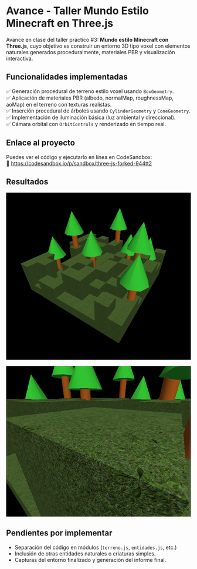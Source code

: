 # Avance - Taller Mundo Estilo Minecraft en Three.js

Avance en clase del taller práctico #3: **Mundo estilo Minecraft con Three.js**, cuyo objetivo es construir un entorno 3D tipo voxel con elementos naturales generados proceduralmente, materiales PBR y visualización interactiva.

## Funcionalidades implementadas

✅ Generación procedural de terreno estilo voxel usando `BoxGeometry`.  
✅ Aplicación de materiales PBR (albedo, normalMap, roughnessMap, aoMap) en el terreno con texturas realistas.  
✅ Inserción procedural de árboles usando `CylinderGeometry` y `ConeGeometry`.  
✅ Implementación de iluminación básica (luz ambiental y direccional).  
✅ Cámara orbital con `OrbitControls` y renderizado en tiempo real.

## Enlace al proyecto

Puedes ver el código y ejecutarlo en línea en CodeSandbox:  
🔗 https://codesandbox.io/p/sandbox/three-js-forked-944tt2

## Resultados

![alt text](<Resultados/Captura de pantalla 2025-07-04 233227.png>)

![alt text](<Resultados/Captura de pantalla 2025-07-04 233310.png>)

## Pendientes por implementar

- Separación del código en módulos (`terreno.js`, `entidades.js`, etc.)
- Inclusión de otras entidades naturales o criaturas simples.
- Capturas del entorno finalizado y generación del informe final.

